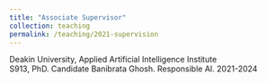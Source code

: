 ```yaml
---
title: "Associate Supervisor"
collection: teaching
permalink: /teaching/2021-supervision
---
```

Deakin University, Applied Artificial Intelligence Institute\
S913, PhD. Candidate Banibrata Ghosh. Responsible AI. 2021-2024
